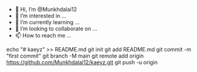- 👋 Hi, I’m @Munkhdalai12
- 👀 I’m interested in ...
- 🌱 I’m currently learning ...
- 💞️ I’m looking to collaborate on ...
- 📫 How to reach me ...

<!---
Munkhdalai12/Munkhdalai12 is a ✨ special ✨ repository because its `README.md` (this file) appears on your GitHub profile.
You can click the Preview link to take a look at your changes.
--->
echo "# kaeyz" >> README.md
git init
git add README.md
git commit -m "first commit"
git branch -M main
git remote add origin https://github.com/Munkhdalai12/kaeyz.git
git push -u origin 
